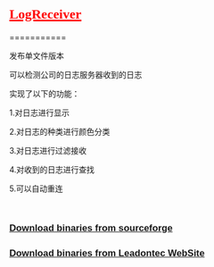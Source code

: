 <h1>
    <a href="https://sourceforge.net/projects/logreceiver/" target="_self" title="" style="font-size: 36px; text-decoration: underline; color: rgb(255, 0, 0); font-family: 微软雅黑, &#39;Microsoft YaHei&#39;;"><span style="color: rgb(255, 0, 0); font-size: 36px; font-family: 微软雅黑, &#39;Microsoft YaHei&#39;;"><strong><span style="color: rgb(255, 0, 0); font-size: 24px; font-family: 微软雅黑, &#39;Microsoft YaHei&#39;;">LogReceiver</span></strong></span></a>
</h1>
<p>
    ===========
</p>
<p>
    发布单文件版本
</p>
<p>
    可以检测公司的日志服务器收到的日志
</p>
<p>
    实现了以下的功能：
</p>
<p>
    1.对日志进行显示
</p>
<p>
    2.对日志的种类进行颜色分类
</p>
<p>
    3.对日志进行过滤接收
</p>
<p>
    4.对收到的日志进行查找
</p>
<p>
    5.可以自动重连
</p>
<p>
    <br/>
</p>
<h4 style="margin: 1em 0px 15px; line-height: 1.7; font-size: 1.2em; padding: 0px; cursor: text; position: relative; color: rgb(51, 51, 51); font-family: Helvetica, arial, freesans, clean, sans-serif; white-space: normal;">
    <a href="https://sourceforge.net/projects/logreceiver/" target="_self" title="">Download binaries from sourceforge</a>
</h4>
<h4 style="white-space: normal; margin: 1em 0px 15px; line-height: 1.7; font-size: 1.2em; padding: 0px; cursor: text; position: relative; color: rgb(51, 51, 51); font-family: Helvetica, arial, freesans, clean, sans-serif;">
    <a href="http://leadon-pub.vicp.cc/logreceiver.exe" target="_self" title="">Download binaries from&nbsp;Leadontec WebSite</a>
</h4>
<p>
    <br/>
</p>
